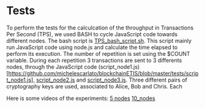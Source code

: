 # Tests

To perform the tests for the calculcation of the throughput in Transactions Per Second (TPS), we used BASH to cycle JavaScript code towards different nodes.
The bash script is [TPS_bash_script.sh](https://github.com/michelescarlato/blockchainETIS/blob/master/tests/TPS_bash_script.sh). This script mainly run JavaScript code using node.js 
and calculate the time elapsed to perform its execution.
The number of repetition is set using the $COUNT variable. During each repetition 3 transactions are sent to 3 differents nodes, through the JavaScript code (script_node1.js)[https://github.com/michelescarlato/blockchainETIS/blob/master/tests/script_node1.js], 
[script_node2.js](https://github.com/michelescarlato/blockchainETIS/blob/master/tests/script_node2.js) and [script_node3.js](https://github.com/michelescarlato/blockchainETIS/blob/master/tests/script_node3.js).
Three different pairs of cryptography keys are used, associated to Alice, Bob and Chris.
Each 


Here is some videos of the experiments:
[5 nodes](https://youtu.be/iTG-pQst41w) 
[10_nodes](https://youtu.be/Hq1FEb7H77E)
